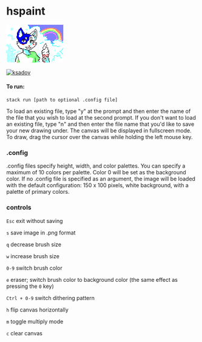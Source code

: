 # hspaint
![example1](https://raw.githubusercontent.com/ksadov/hspaint/pointToLine/carol1.png)

[![ksadov](https://circleci.com/gh/ksadov/hspaint.svg?style=svg)](https://app.circleci.com/pipelines/github/ksadov/hspaint)

#### To run: ####

```
stack run [path to optional .config file]
```

To load an existing file, type "y" at the prompt and then enter the name of the file that you wish to load at the second prompt. If you don't want to load an existing file, type "n" and then enter the file name that you'd like to save your new drawing under. The canvas will be displayed in fullscreen mode. To draw, drag the cursor over the canvas while holding the left mouse key.

### .config ###

.config files specify height, width, and color palettes. You can specify a maximum of 10 colors per palette. Color 0 will be set as the background color. If no .config file is specified as an argument, the image will be loaded with the default configuration: 150 x 100 pixels, white background, with a palette of primary colors.

### controls ###

`Esc` exit without saving

`s` save image in .png format

`q` decrease brush size

`w` increase brush size

`0-9` switch brush color

`e` eraser; switch brush color to background color (the same effect as pressing the `0` key)

`Ctrl + 0-9` switch dithering pattern

`h` flip canvas horizontally

`m` toggle multiply mode

`c` clear canvas
